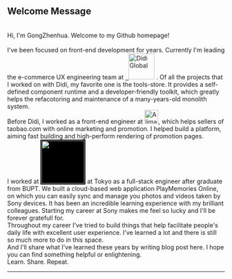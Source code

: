 <h2>Welcome Message</h2>
<br>
Hi, I'm GongZhenhua. Welcome to my Github homepage!
<br><br>
I've been focused on front-end development for years. Currently I'm leading the e-commerce UX engineering team at <a href="https://www.didiglobal.com/"> &nbsp; <img style="width:60px;" src="https://website.didiglobal.com/dist/media/logo-zh.a7abd90d.svg" alt="Didi Global" /></a>&nbsp;. Of all the projects that I worked on with Didi, my favorite one is the tools-store. It provides a self-defined component runtime and a developer-friendly toolkit, which greatly helps the refacotoring and maintenance of a many-years-old monolith system. 
<br>
Before Didi, I worked as a front-end engineer at <a href="https://chuangyi.taobao.com/"><img style="height:32px;" src="https://img.alicdn.com/imgextra/i4/O1CN01KcN0MM1UVZycMamYE_!!6000000002523-2-tps-234-80.png" alt="Alimama" /></a>, which helps sellers of taobao.com with online marketing and promotion. I helped build a platform, aiming fast building and high-perform rendering of promotion pages.
<br>
I worked at <img src="https://www.sony.com/en/template/2020/en/img/logo.svg" style="width:100px;background:#000;margin:0;padding:2px"></img> at Tokyo as a full-stack engineer after graduate from BUPT. We built a cloud-based web application <a target="_blank" src="https://playmemoriesonline.com">PlayMemories Online</a>, on which you can easily sync and manage you photos and videos taken by Sony devices. It has been an incredible learning experience with my brilliant colleagues. Starting my career at Sony makes me feel so lucky and I'll be forever gratefull for.
<br>
Throughout my career I’ve tried to build things that help facilitate people's daily life with excellent user experience. I’ve learned a lot and there is still so much more to do in this space.
<br>
And I'll share what I've learned these years by writing blog post here. I hope you can find something helpful or enlightening.
<br>
Learn. Share. Repeat.

-----
